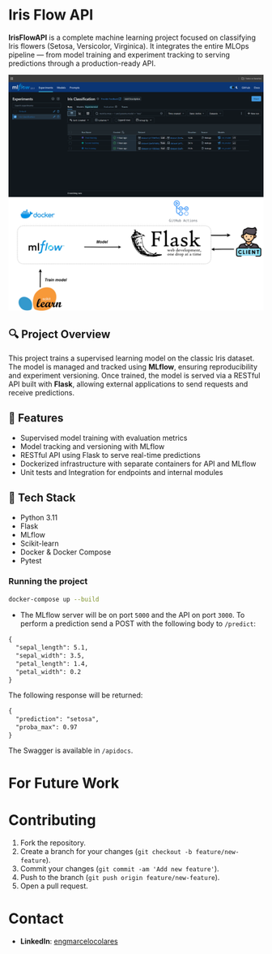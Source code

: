 #  Iris Flow API

**IrisFlowAPI** is a complete machine learning project focused on classifying Iris flowers (Setosa, Versicolor, Virginica). It integrates the entire MLOps pipeline — from model training and experiment tracking to serving predictions through a production-ready API.


![](static/screen.png)
![](static/meth.png)

## 🔍 Project Overview

This project trains a supervised learning model on the classic Iris dataset. The model is managed and tracked using **MLflow**, ensuring reproducibility and experiment versioning. Once trained, the model is served via a RESTful API built with **Flask**, allowing external applications to send requests and receive predictions.

## 🚀 Features

- Supervised model training with evaluation metrics
- Model tracking and versioning with MLflow
- RESTful API using Flask to serve real-time predictions
- Dockerized infrastructure with separate containers for API and MLflow
- Unit tests and Integration for endpoints and internal modules

## 🧰 Tech Stack

- Python 3.11
- Flask
- MLflow
- Scikit-learn
- Docker & Docker Compose
- Pytest

### Running the project

```bash
docker-compose up --build
```
* The MLflow server will be on port ``5000`` and the API on port ``3000``. To perform a prediction send a POST with the following body to ``/predict``:

```
{
  "sepal_length": 5.1,
  "sepal_width": 3.5,
  "petal_length": 1.4,
  "petal_width": 0.2
}
```
The following response will be returned:
```
{
  "prediction": "setosa",
  "proba_max": 0.97
}
```
The Swagger is available in ``/apidocs``.

# For Future Work

# Contributing

1. Fork the repository.
2. Create a branch for your changes (`git checkout -b feature/new-feature`).
3. Commit your changes (`git commit -am 'Add new feature'`).
4. Push to the branch (`git push origin feature/new-feature`).
5. Open a pull request.

# Contact

- **LinkedIn**: [engmarcelocolares](https://www.linkedin.com/in/engmarcelocolares/)
